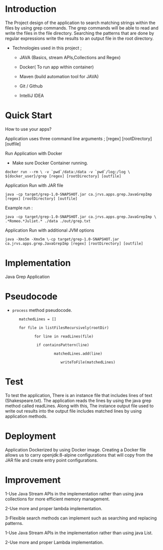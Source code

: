 
# Introduction
The Project design of the application to search matching strings within the files by using grep commands. The grep commands will be able to read and write the files in the file directory. Searching the patterns that are done by regular expressions write the results to an output file in the root directory.

- Technologies used in this project ;

  - JAVA (Basics, stream APIs,Collections and Regex)

  - Docker( To run app within container)

  - Maven (build automation tool for JAVA)

  - Git / Github

  - IntelliJ IDEA



# Quick Start
How to use your apps?

Application uses three command line arguments ; [regex] [rootDirectory] [outfile]

Run Application with Docker

- Make sure Docker Container running.

``` docker run --rm \ -v `pwd`/data:/data -v `pwd`/log:/log \ ${docker_user}/grep [regex] [rootDirectory] [outfile] ```

Application Run with JAR file

``` java -cp target/grep-1.0-SNAPSHOT.jar ca.jrvs.apps.grep.JavaGrepImp [regex] [rootDirectory] [outfile] ```

Example run :

```java -cp target/grep-1.0-SNAPSHOT.jar ca.jrvs.apps.grep.JavaGrepImp \ .*Romeo.*Juliet.* ./data ./out/grep.txt```

Application Run with additional JVM options

``` java -Xms5m -Xmx5m \-cp target/grep-1.0-SNAPSHOT.jar ca.jrvs.apps.grep.JavaGrepImp [regex] [rootDirectory] [outfile] ```


# Implementation


Java Grep Application


# Pseudocode

- `process` method pseudocode.




         matchedLines = []
        
         for file in listFilesRecursively(rootDir)
      
                for line in readLines(file)
                
                 if containsPattern(line)
                 
                         matchedLines.add(line)
                         
                            writeToFile(matchedLines)




# Test

To test the application, There is an instance file that includes lines of text (Shakespeare.txt). The application reads the lines by using the java grep method called readLines. Along with this, The instance output file used to write out results into the output file includes matched lines by using application methods.


# Deployment

Application Dockerized by using Docker image. Creating a Docker file allows us to carry openjdk:8-alpine configurations that will copy from the JAR file and create entry point configurations.


# Improvement

1-Use Java Stream APIs in the implementation rather than using java collections for more efficient memory management.

2-Use more and proper lambda implementation.

3-Flexible search methods can implement such as searching and replacing patterns.

1-Use Java Stream APIs in the implementation rather than using java List.

2-Use more and proper Lambda implementation.




